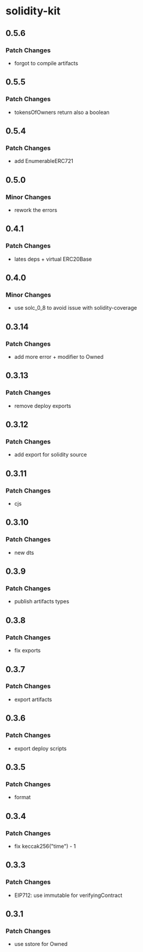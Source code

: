 # solidity-kit

## 0.5.6

### Patch Changes

- forgot to compile artifacts

## 0.5.5

### Patch Changes

- tokensOfOwners return also a boolean

## 0.5.4

### Patch Changes

- add EnumerableERC721

## 0.5.0

### Minor Changes

- rework the errors

## 0.4.1

### Patch Changes

- lates deps + virtual ERC20Base

## 0.4.0

### Minor Changes

- use solc_0_8 to avoid issue with solidity-coverage

## 0.3.14

### Patch Changes

- add more error + modifier to Owned

## 0.3.13

### Patch Changes

- remove deploy exports

## 0.3.12

### Patch Changes

- add export for solidity source

## 0.3.11

### Patch Changes

- cjs

## 0.3.10

### Patch Changes

- new dts

## 0.3.9

### Patch Changes

- publish artifacts types

## 0.3.8

### Patch Changes

- fix exports

## 0.3.7

### Patch Changes

- export artifacts

## 0.3.6

### Patch Changes

- export deploy scripts

## 0.3.5

### Patch Changes

- format

## 0.3.4

### Patch Changes

- fix keccak256("time") - 1

## 0.3.3

### Patch Changes

- EIP712: use immutable for verifyingContract

## 0.3.1

### Patch Changes

- use sstore for Owned
